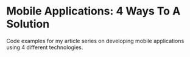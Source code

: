 Mobile Applications: 4 Ways To A Solution
=========================================

Code examples for my article series on developing mobile applications using 4 different technologies.


